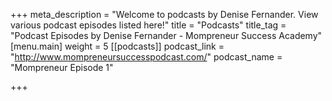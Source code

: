 +++
meta_description = "Welcome to podcasts by Denise Fernander. View various podcast episodes listed here!"
title = "Podcasts"
title_tag = "Podcast Episodes by Denise Fernander - Mompreneur Success Academy"
[menu.main]
weight = 5
[[podcasts]]
podcast_link = "http://www.mompreneursuccesspodcast.com/"
podcast_name = "Mompreneur Episode 1"

+++
